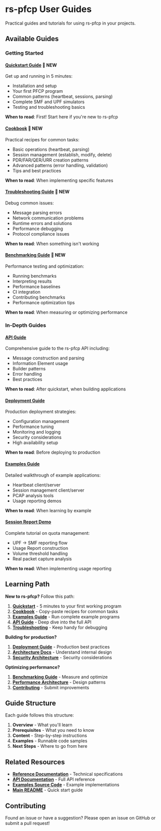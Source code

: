 # rs-pfcp User Guides

Practical guides and tutorials for using rs-pfcp in your projects.

## Available Guides

### Getting Started

#### [Quickstart Guide](quickstart.md) 🚀 **NEW**
Get up and running in 5 minutes:
- Installation and setup
- Your first PFCP program
- Common patterns (heartbeat, sessions, parsing)
- Complete SMF and UPF simulators
- Testing and troubleshooting basics

**When to read**: First! Start here if you're new to rs-pfcp

#### [Cookbook](cookbook.md) 📖 **NEW**
Practical recipes for common tasks:
- Basic operations (heartbeat, parsing)
- Session management (establish, modify, delete)
- PDR/FAR/QER/URR creation patterns
- Advanced patterns (error handling, validation)
- Tips and best practices

**When to read**: When implementing specific features

#### [Troubleshooting Guide](troubleshooting.md) 🔧 **NEW**
Debug common issues:
- Message parsing errors
- Network communication problems
- Runtime errors and solutions
- Performance debugging
- Protocol compliance issues

**When to read**: When something isn't working

#### [Benchmarking Guide](benchmarking.md) 🚀 **NEW**
Performance testing and optimization:
- Running benchmarks
- Interpreting results
- Performance baselines
- CI integration
- Contributing benchmarks
- Performance optimization tips

**When to read**: When measuring or optimizing performance

### In-Depth Guides

#### [API Guide](api-guide.md)
Comprehensive guide to the rs-pfcp API including:
- Message construction and parsing
- Information Element usage
- Builder patterns
- Error handling
- Best practices

**When to read**: After quickstart, when building applications

#### [Deployment Guide](deployment-guide.md)
Production deployment strategies:
- Configuration management
- Performance tuning
- Monitoring and logging
- Security considerations
- High availability setup

**When to read**: Before deploying to production

#### [Examples Guide](examples-guide.md)
Detailed walkthrough of example applications:
- Heartbeat client/server
- Session management client/server
- PCAP analysis tools
- Usage reporting demos

**When to read**: When learning by example

#### [Session Report Demo](session-report-demo.md)
Complete tutorial on quota management:
- UPF → SMF reporting flow
- Usage Report construction
- Volume threshold handling
- Real packet capture analysis

**When to read**: When implementing usage reporting

## Learning Path

**New to rs-pfcp?** Follow this path:

1. **[Quickstart](quickstart.md)** - 5 minutes to your first working program
2. **[Cookbook](cookbook.md)** - Copy-paste recipes for common tasks
3. **[Examples Guide](examples-guide.md)** - Run complete example programs
4. **[API Guide](api-guide.md)** - Deep dive into the full API
5. **[Troubleshooting](troubleshooting.md)** - Keep handy for debugging

**Building for production?**

1. **[Deployment Guide](deployment-guide.md)** - Production best practices
2. **[Architecture Docs](../architecture/)** - Understand internal design
3. **[Security Architecture](../architecture/security.md)** - Security considerations

**Optimizing performance?**

1. **[Benchmarking Guide](benchmarking.md)** - Measure and optimize
2. **[Performance Architecture](../architecture/performance.md)** - Design patterns
3. **[Contributing](../../CONTRIBUTING.md)** - Submit improvements

## Guide Structure

Each guide follows this structure:
1. **Overview** - What you'll learn
2. **Prerequisites** - What you need to know
3. **Content** - Step-by-step instructions
4. **Examples** - Runnable code samples
5. **Next Steps** - Where to go from here

## Related Resources

- **[Reference Documentation](../reference/)** - Technical specifications
- **[API Documentation](https://docs.rs/rs-pfcp)** - Full API reference
- **[Examples Source Code](../../examples/)** - Example implementations
- **[Main README](../../README.md)** - Quick start guide

## Contributing

Found an issue or have a suggestion? Please open an issue on GitHub or submit a pull request!
